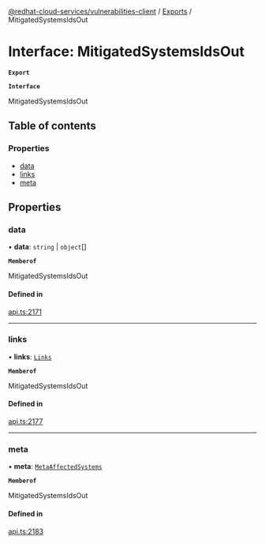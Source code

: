 [@redhat-cloud-services/vulnerabilities-client](../README.md) / [Exports](../modules.md) / MitigatedSystemsIdsOut

# Interface: MitigatedSystemsIdsOut

**`Export`**

**`Interface`**

MitigatedSystemsIdsOut

## Table of contents

### Properties

- [data](MitigatedSystemsIdsOut.md#data)
- [links](MitigatedSystemsIdsOut.md#links)
- [meta](MitigatedSystemsIdsOut.md#meta)

## Properties

### data

• **data**: `string` \| `object`[]

**`Memberof`**

MitigatedSystemsIdsOut

#### Defined in

[api.ts:2171](https://github.com/mkholjuraev/javascript-clients/blob/master/packages/vulnerabilities/api.ts#L2171)

___

### links

• **links**: [`Links`](Links.md)

**`Memberof`**

MitigatedSystemsIdsOut

#### Defined in

[api.ts:2177](https://github.com/mkholjuraev/javascript-clients/blob/master/packages/vulnerabilities/api.ts#L2177)

___

### meta

• **meta**: [`MetaAffectedSystems`](MetaAffectedSystems.md)

**`Memberof`**

MitigatedSystemsIdsOut

#### Defined in

[api.ts:2183](https://github.com/mkholjuraev/javascript-clients/blob/master/packages/vulnerabilities/api.ts#L2183)

